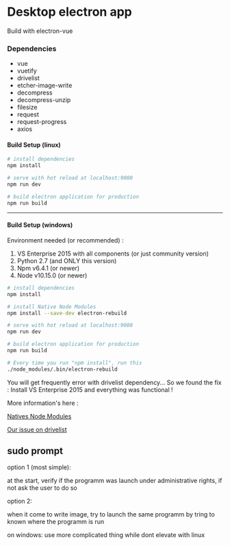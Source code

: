 
# Desktop electron app

Build with electron-vue

### Dependencies

- vue
- vuetify
- drivelist
- etcher-image-write
- decompress
- decompress-unzip
- filesize
- request
- request-progress
- axios

#### Build Setup (linux)

``` bash
# install dependencies
npm install

# serve with hot reload at localhost:9080
npm run dev

# build electron application for production
npm run build


```

-------

#### Build Setup (windows)

Environment needed (or recommended) :

1. VS Enterprise 2015 with all components (or just community version)
2. Python 2.7 (and ONLY this version)
3. Npm v6.4.1 (or newer)
4. Node v10.15.0 (or newer)

``` bash
# install dependencies
npm install

# install Native Node Modules
npm install --save-dev electron-rebuild

# serve with hot reload at localhost:9080
npm run dev

# build electron application for production
npm run build

# Every time you run "npm install", run this
./node_modules/.bin/electron-rebuild

```
You will get frequently error with drivelist dependency... So we found the fix : Install VS Enterprise 2015 and everything was functional !

More information's here :

[Natives Node Modules](https://github.com/electron/electron/blob/v0.37.2/docs/tutorial/using-native-node-modules.md#using-native-node-modules)

[Our issue on drivelist](https://github.com/balena-io-modules/drivelist/issues/340)

## sudo prompt

option 1 (most simple):

at the start, verify if the programm was launch under administrative rights, if not ask the user to do so

option 2:

when it come to write image, try to launch the same programm by tring to known where the programm is run

on windows: use more complicated thing while dont elevate with linux
